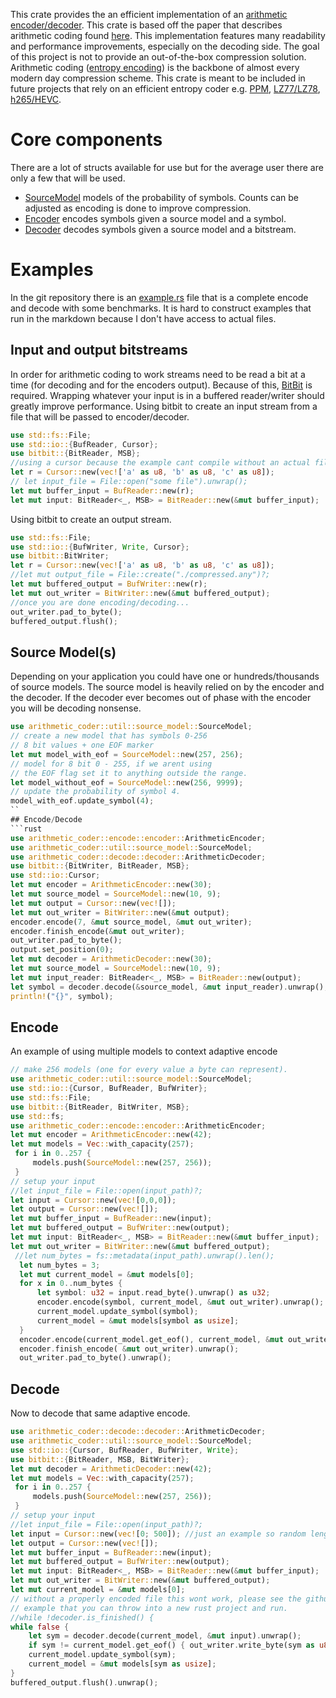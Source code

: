 This crate provides the an efficient implementation of
an [arithmetic encoder/decoder](https://en.wikipedia.org/wiki/Arithmetic_coding). This crate is based off the paper
that describes arithmetic coding found [here](https://web.stanford.edu/class/ee398a/handouts/papers/WittenACM87ArithmCoding.pdf).
This implementation features many readability and performance improvements, especially on the decoding side.
The goal of this project is not to provide an out-of-the-box compression solution.
Arithmetic coding ([entropy encoding](https://en.wikipedia.org/wiki/Entropy_encoding)) is the backbone of almost every
modern day compression scheme. This crate is meant to be included in future projects that rely on an efficient entropy
coder e.g. [PPM](https://en.wikipedia.org/wiki/Prediction_by_partial_matching), [LZ77/LZ78](https://en.wikipedia.org/wiki/LZ77_and_LZ78),
[h265/HEVC](https://en.wikipedia.org/wiki/High_Efficiency_Video_Coding).
# Core components
There are a lot of structs available for use but for the average user there are only a few that will be used.
- [SourceModel](util/source_model/struct.SourceModel.html) models of the probability of symbols. Counts can be adjusted
as encoding is done to improve compression.
- [Encoder](encode/encoder/struct.ArithmeticEncoder.html) encodes symbols given a source model and a symbol.
- [Decoder](decode/decoder/struct.ArithmeticDecoder.html) decodes symbols given a source model and a bitstream.
# Examples
In the git repository there is an [example.rs](https://github.com/Dakati/arithmetic-rs/blob/master/example/example.rs)
file that is a complete
encode and decode with some benchmarks. It is hard to construct examples that
run in the markdown because I don't have access to actual files.
## Input and output bitstreams
In order for arithmetic coding to work streams need to be read a bit at a time (for decoding and for the encoders output).
Because of this, [BitBit](https://docs.rs/bitbit) is required. Wrapping whatever your input is in a buffered reader/writer
should greatly improve performance.
Using bitbit to create an input stream from a file that will be passed to encoder/decoder.
```rust
use std::fs::File;
use std::io::{BufReader, Cursor};
use bitbit::{BitReader, MSB};
//using a cursor because the example cant compile without an actual file
let r = Cursor::new(vec!['a' as u8, 'b' as u8, 'c' as u8]);
// let input_file = File::open("some file").unwrap();
let mut buffer_input = BufReader::new(r);
let mut input: BitReader<_, MSB> = BitReader::new(&mut buffer_input);
```
Using bitbit to create an output stream.
```rust
use std::fs::File;
use std::io::{BufWriter, Write, Cursor};
use bitbit::BitWriter;
let r = Cursor::new(vec!['a' as u8, 'b' as u8, 'c' as u8]);
//let mut output_file = File::create("./compressed.any")?;
let mut buffered_output = BufWriter::new(r);
let mut out_writer = BitWriter::new(&mut buffered_output);
//once you are done encoding/decoding...
out_writer.pad_to_byte();
buffered_output.flush();
```
## Source Model(s)
Depending on your application you could have one or hundreds/thousands of source models.
The source model is heavily relied on by the encoder and the decoder. If the decoder ever becomes
out of phase with the encoder you will be decoding nonsense.
```rust
use arithmetic_coder::util::source_model::SourceModel;
// create a new model that has symbols 0-256
// 8 bit values + one EOF marker
let mut model_with_eof = SourceModel::new(257, 256);
// model for 8 bit 0 - 255, if we arent using
// the EOF flag set it to anything outside the range.
let model_without_eof = SourceModel::new(256, 9999);
// update the probability of symbol 4.
model_with_eof.update_symbol(4);
``
## Encode/Decode
```rust
use arithmetic_coder::encode::encoder::ArithmeticEncoder;
use arithmetic_coder::util::source_model::SourceModel;
use arithmetic_coder::decode::decoder::ArithmeticDecoder;
use bitbit::{BitWriter, BitReader, MSB};
use std::io::Cursor;
let mut encoder = ArithmeticEncoder::new(30);
let mut source_model = SourceModel::new(10, 9);
let mut output = Cursor::new(vec![]);
let mut out_writer = BitWriter::new(&mut output);
encoder.encode(7, &mut source_model, &mut out_writer);
encoder.finish_encode(&mut out_writer);
out_writer.pad_to_byte();
output.set_position(0);
let mut decoder = ArithmeticDecoder::new(30);
let mut source_model = SourceModel::new(10, 9);
let mut input_reader: BitReader<_, MSB> = BitReader::new(output);
let symbol = decoder.decode(&source_model, &mut input_reader).unwrap();
println!("{}", symbol);
```
## Encode
An example of using multiple models to context adaptive encode
```rust
// make 256 models (one for every value a byte can represent).
use arithmetic_coder::util::source_model::SourceModel;
use std::io::{Cursor, BufReader, BufWriter};
use std::fs::File;
use bitbit::{BitReader, BitWriter, MSB};
use std::fs;
use arithmetic_coder::encode::encoder::ArithmeticEncoder;
let mut encoder = ArithmeticEncoder::new(42);
let mut models = Vec::with_capacity(257);
 for i in 0..257 {
     models.push(SourceModel::new(257, 256));
 }
// setup your input
//let input_file = File::open(input_path)?;
let input = Cursor::new(vec![0,0,0]);
let output = Cursor::new(vec![]);
let mut buffer_input = BufReader::new(input);
let mut buffered_output = BufWriter::new(output);
let mut input: BitReader<_, MSB> = BitReader::new(&mut buffer_input);
let mut out_writer = BitWriter::new(&mut buffered_output);
 //let num_bytes = fs::metadata(input_path).unwrap().len();
  let num_bytes = 3;
  let mut current_model = &mut models[0];
  for x in 0..num_bytes {
      let symbol: u32 = input.read_byte().unwrap() as u32;
      encoder.encode(symbol, current_model, &mut out_writer).unwrap();
      current_model.update_symbol(symbol);
      current_model = &mut models[symbol as usize];
  }
  encoder.encode(current_model.get_eof(), current_model, &mut out_writer);
  encoder.finish_encode( &mut out_writer).unwrap();
  out_writer.pad_to_byte().unwrap();
```
## Decode
Now to decode that same adaptive encode.
```rust
use arithmetic_coder::decode::decoder::ArithmeticDecoder;
use arithmetic_coder::util::source_model::SourceModel;
use std::io::{Cursor, BufReader, BufWriter, Write};
use bitbit::{BitReader, MSB, BitWriter};
let mut decoder = ArithmeticDecoder::new(42);
let mut models = Vec::with_capacity(257);
 for i in 0..257 {
     models.push(SourceModel::new(257, 256));
 }
// setup your input
//let input_file = File::open(input_path)?;
let input = Cursor::new(vec![0; 500]); //just an example so random length array
let output = Cursor::new(vec![]);
let mut buffer_input = BufReader::new(input);
let mut buffered_output = BufWriter::new(output);
let mut input: BitReader<_, MSB> = BitReader::new(&mut buffer_input);
let mut out_writer = BitWriter::new(&mut buffered_output);
let mut current_model = &mut models[0];
// without a properly encoded file this wont work, please see the github for the entire
// example that you can throw into a new rust project and run.
//while !decoder.is_finished() {
while false {
    let sym = decoder.decode(current_model, &mut input).unwrap();
    if sym != current_model.get_eof() { out_writer.write_byte(sym as u8).unwrap(); }
    current_model.update_symbol(sym);
    current_model = &mut models[sym as usize];
}
buffered_output.flush().unwrap();
```
